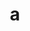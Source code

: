 ---
layout: cake
title:  a
type: cake
comic: cake_36.png
name: Five Guys
hovertext: heh heh
next: 37
prev: 35
---